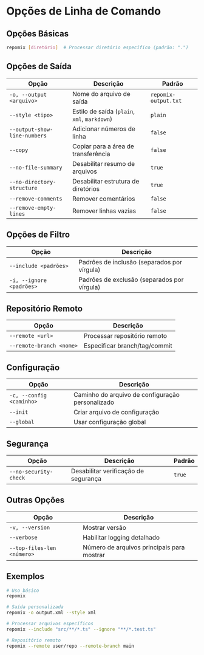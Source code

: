 # Opções de Linha de Comando

## Opções Básicas

```bash
repomix [diretório]  # Processar diretório específico (padrão: ".")
```

## Opções de Saída

| Opção | Descrição | Padrão |
|--------|-------------|---------|
| `-o, --output <arquivo>` | Nome do arquivo de saída | `repomix-output.txt` |
| `--style <tipo>` | Estilo de saída (`plain`, `xml`, `markdown`) | `plain` |
| `--output-show-line-numbers` | Adicionar números de linha | `false` |
| `--copy` | Copiar para a área de transferência | `false` |
| `--no-file-summary` | Desabilitar resumo de arquivos | `true` |
| `--no-directory-structure` | Desabilitar estrutura de diretórios | `true` |
| `--remove-comments` | Remover comentários | `false` |
| `--remove-empty-lines` | Remover linhas vazias | `false` |

## Opções de Filtro

| Opção | Descrição |
|--------|-------------|
| `--include <padrões>` | Padrões de inclusão (separados por vírgula) |
| `-i, --ignore <padrões>` | Padrões de exclusão (separados por vírgula) |

## Repositório Remoto

| Opção | Descrição |
|--------|-------------|
| `--remote <url>` | Processar repositório remoto |
| `--remote-branch <nome>` | Especificar branch/tag/commit |

## Configuração

| Opção | Descrição |
|--------|-------------|
| `-c, --config <caminho>` | Caminho do arquivo de configuração personalizado |
| `--init` | Criar arquivo de configuração |
| `--global` | Usar configuração global |

## Segurança

| Opção | Descrição | Padrão |
|--------|-------------|---------|
| `--no-security-check` | Desabilitar verificação de segurança | `true` |

## Outras Opções

| Opção | Descrição |
|--------|-------------|
| `-v, --version` | Mostrar versão |
| `--verbose` | Habilitar logging detalhado |
| `--top-files-len <número>` | Número de arquivos principais para mostrar | `5` |

## Exemplos

```bash
# Uso básico
repomix

# Saída personalizada
repomix -o output.xml --style xml

# Processar arquivos específicos
repomix --include "src/**/*.ts" --ignore "**/*.test.ts"

# Repositório remoto
repomix --remote user/repo --remote-branch main
